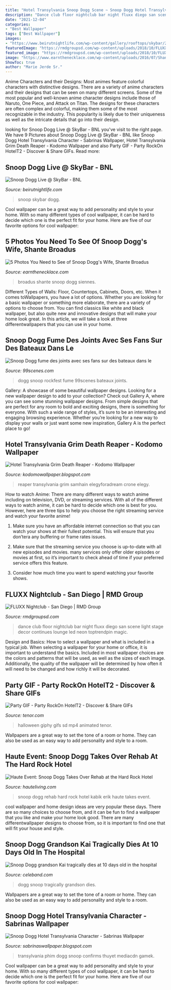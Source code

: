 ```yaml
---
title: "Hotel Transylvania Snoop Dogg Scene ~ Snoop Dogg Hotel Transylvania Character"
description: "Dance club floor nightclub bar night fluxx diego san scene light stage decor continues lounge led neon toptrendpin magic"
date: "2021-12-04"
categories:
- "Best Wallpaper"
tags: ["Best Wallpaper"]
images:
- "https://www.beirutnightlife.com/wp-content/gallery/rooftops/skybar/20090820SnoopDogg/snoop_dog_sky_57.jpg"
featuredImage: "https://rmdgroupsd.com/wp-content/uploads/2018/10/FLUXX-Circles.jpg"
featured_image: "https://rmdgroupsd.com/wp-content/uploads/2018/10/FLUXX-Circles.jpg"
image: "https://www.earnthenecklace.com/wp-content/uploads/2016/07/Shante-Broadus.jpg"
ShowToc: true
author: "Marie Jerde Sr."
---
```



Anime Characters and their Designs: Most animes feature colorful characters with distinctive designs.
There are a variety of anime characters and their designs that can be seen on many different screens. Some of the most popular and well-known anime character designs include those of Naruto, One Piece, and Attack on Titan. The designs for these characters are often complex and colorful, making them some of the most recognizable in the industry. This popularity is likely due to their uniqueness as well as the intricate details that go into their design.

	

		
looking for Snoop Dogg Live @ SkyBar - BNL you've visit to the right page. We have 9 Pictures about Snoop Dogg Live @ SkyBar - BNL like Snoop Dogg Hotel Transylvania Character - Sabrinas Wallpaper, Hotel Transylvania Grim Death Reaper - Kodomo Wallpaper and also Party GIF - Party RockOn HotelT2 - Discover &amp; Share GIFs. Read more:
		
    
## Snoop Dogg Live @ SkyBar - BNL

<img loading=lazy src="https://www.beirutnightlife.com/wp-content/gallery/rooftops/skybar/20090820SnoopDogg/snoop_dog_sky_57.jpg" onerror="this.onerror=null;this.src='https://tse3.mm.bing.net/th?id=OIP.egd3Eqkc-9AY0gyTefLLaQHaLH&amp;pid=15.1';" alt="Snoop Dogg Live @ SkyBar - BNL">

_Source: beirutnightlife.com_

>snoop skybar dogg. 

	

Cool wallpaper can be a great way to add personality and style to your home. With so many different types of cool wallpaper, it can be hard to decide which one is the perfect fit for your home. Here are five of our favorite options for cool wallpaper: 

    
## 5 Photos You Need To See Of Snoop Dogg&#039;s Wife, Shante Broadus

<img loading=lazy src="https://www.earnthenecklace.com/wp-content/uploads/2016/07/Shante-Broadus.jpg" onerror="this.onerror=null;this.src='https://tse1.mm.bing.net/th?id=OIP.pxtcf9In3vvgJCpkBryUKgHaJW&amp;pid=15.1';" alt="5 Photos You Need to See of Snoop Dogg&#039;s Wife, Shante Broadus">

_Source: earnthenecklace.com_

>broadus shante snoop dogg siennes. 

	

Different Types of Walls: Floor, Countertops, Cabinets, Doors, etc.
When it comes toWallpapers, you have a lot of options. Whether you are looking for a basic wallpaper or something more elaborate, there are a variety of options to choose from. You can find classics like white and black wallpaper, but also quite new and innovative designs that will make your home look great. In this article, we will take a look at three differentwallpapers that you can use in your home.

    
## Snoop Dogg Fume Des Joints Avec Ses Fans Sur Des Bateaux Dans Le

<img loading=lazy src="https://99scenes-99scenes.netdna-ssl.com/wp-content/uploads/2015/06/snoop-dogg-rockfest-2015-656x338.jpg?x86861" onerror="this.onerror=null;this.src='https://tse4.mm.bing.net/th?id=OIP.V4jYx62derYUq0Y9fV6yiwHaD0&amp;pid=15.1';" alt="Snoop Dogg fume des joints avec ses fans sur des bateaux dans le">

_Source: 99scenes.com_

>dogg snoop rockfest fume 99scenes bateaux joints. 

	

Gallery: A showcase of some beautiful wallpaper designs.
Looking for a new wallpaper design to add to your collection? Check out Gallery A, where you can see some stunning wallpaper designs. From simple designs that are perfect for any room to bold and exciting designs, there is something for everyone. With such a wide range of styles, it’s sure to be an interesting and engaging browsing experience. Whether you’re looking for a new way to display your walls or just want some new inspiration, Gallery A is the perfect place to go!





	
	
    
## Hotel Transylvania Grim Death Reaper - Kodomo Wallpaper

<img loading=lazy src="https://i.pinimg.com/originals/64/50/9c/64509c2d9a1eee55ec8d387ceb90db28.jpg" onerror="this.onerror=null;this.src='https://tse1.mm.bing.net/th?id=OIP.wtd5lqpd3zrIXblEtuEBFgHaLH&amp;pid=15.1';" alt="Hotel Transylvania Grim Death Reaper - Kodomo Wallpaper">

_Source: kodomowallpaper.blogspot.com_

>reaper transylvania grim samhain elegyforadream crone elegy. 

	

How to watch Anime: There are many different ways to watch anime including on television, DVD, or streaming services.
With all of the different ways to watch anime, it can be hard to decide which one is best for you. However, here are three tips to help you choose the right streaming service and watch your favorite anime!
1. Make sure you have an affordable internet connection so that you can watch your shows at their fullest potential. This will ensure that you don’tera any buffering or frame rates issues.

2. Make sure that the streaming service you choose is up-to-date with all new episodes and movies. many services only offer older episodes or movies at first, so it’s important to check ahead of time if your preferred service offers this feature.

3. Consider how much time you want to spend watching your favorite shows.

    
## FLUXX Nightclub - San Diego | RMD Group

<img loading=lazy src="https://rmdgroupsd.com/wp-content/uploads/2018/10/FLUXX-Circles.jpg" onerror="this.onerror=null;this.src='https://tse1.mm.bing.net/th?id=OIP.dy3jTzJKeJNLzBS5cZVc2QHaE9&amp;pid=15.1';" alt="FLUXX Nightclub - San Diego | RMD Group">

_Source: rmdgroupsd.com_

>dance club floor nightclub bar night fluxx diego san scene light stage decor continues lounge led neon toptrendpin magic. 

	

Design and Basics: How to select a wallpaper and what is included in a typical job.
When selecting a wallpaper for your home or office, it is important to understand the basics. Included in most wallpaper choices are the colors and patterns that will be used, as well as the sizes of each image. Additionally, the quality of the wallpaper will be determined by how often it will need to be changed and how richly it will be decorated.

    
## Party GIF - Party RockOn HotelT2 - Discover &amp; Share GIFs

<img loading=lazy src="https://media1.tenor.com/images/b996f3a239e9ae9fe351dd394e383905/tenor.gif?itemid=4158700" onerror="this.onerror=null;this.src='https://tse3.mm.bing.net/th?id=OIP.uZbzojnprp_jUd05Tjg5BQHaEC&amp;pid=15.1';" alt="Party GIF - Party RockOn HotelT2 - Discover &amp; Share GIFs">

_Source: tenor.com_

>halloween giphy gifs sd mp4 animated tenor. 

	

Wallpapers are a great way to set the tone of a room or home. They can also be used as an easy way to add personality and style to a room.

    
## Haute Event: Snoop Dogg Takes Over Rehab At The Hard Rock Hotel

<img loading=lazy src="http://www.hauteliving.com/wp-content/uploads/2013/09/9.1.13-Snoop-Lion-aka-Snoop-Dogg-performs-at-REHAB-in-Hard-Rock-Hotel-Casino-photo-credit-Erik-Kabik.jpg" onerror="this.onerror=null;this.src='https://tse1.mm.bing.net/th?id=OIP.uJYbngylhswEwUUbbKqO3QHaHx&amp;pid=15.1';" alt="Haute Event: Snoop Dogg Takes Over Rehab at the Hard Rock Hotel">

_Source: hauteliving.com_

>snoop dogg rehab hard rock hotel kabik erik haute takes event. 

	

cool wallpaper and home design ideas are very popular these days. There are so many choices to choose from, and it can be fun to find a wallpaper that you like and make your home look good. There are many differentwallpaper designs to choose from, so it is important to find one that will fit your house and style.

    
## Snoop Dogg Grandson Kai Tragically Dies At 10 Days Old In The Hospital

<img loading=lazy src="https://s.blogcdn.com/slideshows/images/slides/379/562/9/S3795629/slug/l/the-3rd-annual-bet-awards-arrivals-1.jpg" onerror="this.onerror=null;this.src='https://tse1.mm.bing.net/th?id=OIP.Kpeyq4fQMBgRupFRFZ3d6AHaIg&amp;pid=15.1';" alt="Snoop Dogg grandson Kai tragically dies at 10 days old in the hospital">

_Source: celeband.com_

>dogg snoop tragically grandson dies. 

	

Wallpapers are a great way to set the tone of a room or home. They can also be used as an easy way to add personality and style to a room.

    
## Snoop Dogg Hotel Transylvania Character - Sabrinas Wallpaper

<img loading=lazy src="https://www.thewrap.com/wp-content/uploads/2015/09/genddy.jpg" onerror="this.onerror=null;this.src='https://tse2.mm.bing.net/th?id=OIP.sQ5T3WV1pb98mlyHJL-LEwHaE8&amp;pid=15.1';" alt="Snoop Dogg Hotel Transylvania Character - Sabrinas Wallpaper">

_Source: sabrinaswallpaper.blogspot.com_

>transylvania phim dogg snoop confirms thuyet mediacdn gamek. 

	

Cool wallpaper can be a great way to add personality and style to your home. With so many different types of cool wallpaper, it can be hard to decide which one is the perfect fit for your home. Here are five of our favorite options for cool wallpaper: 

